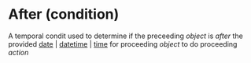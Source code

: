 # After (condition)
A temporal condit used to determine if the preceeding *object* is _after_ the provided [date](/abstract/dt/date.md) \| [datetime](/abstract/dt/datetime.md) \| [time](/abstract/dt/time.md) for proceeding *object* to do proceeding *action*